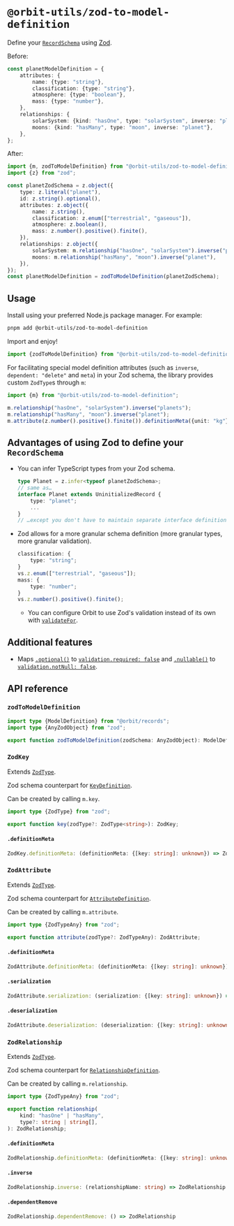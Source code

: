 # `@orbit-utils/zod-to-model-definition`

Define your [`RecordSchema`](https://orbitjs.com/docs/modeling-data#schema) using [Zod](https://zod.dev/).

Before:

```ts
const planetModelDefinition = {
    attributes: {
        name: {type: "string"},
        classification: {type: "string"},
        atmosphere: {type: "boolean"},
        mass: {type: "number"},
    },
    relationships: {
        solarSystem: {kind: "hasOne", type: "solarSystem", inverse: "planets"},
        moons: {kind: "hasMany", type: "moon", inverse: "planet"},
    },
};
```

After:

```ts
import {m, zodToModelDefinition} from "@orbit-utils/zod-to-model-definition";
import {z} from "zod";

const planetZodSchema = z.object({
    type: z.literal("planet"),
    id: z.string().optional(),
    attributes: z.object({
        name: z.string(),
        classification: z.enum(["terrestrial", "gaseous"]),
        atmosphere: z.boolean(),
        mass: z.number().positive().finite(),
    }),
    relationships: z.object({
        solarSystem: m.relationship("hasOne", "solarSystem").inverse("planets"),
        moons: m.relationship("hasMany", "moon").inverse("planet"),
    }),
});
const planetModelDefinition = zodToModelDefinition(planetZodSchema);
```

## Usage

Install using your preferred Node.js package manager. For example:

```sh
pnpm add @orbit-utils/zod-to-model-definition
```

Import and enjoy!

```ts
import {zodToModelDefinition} from "@orbit-utils/zod-to-model-definition";
```

For facilitating special model definition attributes (such as `inverse`, `dependent: "delete"` and `meta`) in your Zod schema, the library provides custom `ZodType`s through `m`:

```ts
import {m} from "@orbit-utils/zod-to-model-definition";

m.relationship("hasOne", "solarSystem").inverse("planets");
m.relationship("hasMany", "moon").inverse("planet");
m.attribute(z.number().positive().finite()).definitionMeta({unit: "kg"});
```

## Advantages of using Zod to define your `RecordSchema`

-   You can infer TypeScript types from your Zod schema.
    ```ts
    type Planet = z.infer<typeof planetZodSchema>;
    // same as…
    interface Planet extends UninitializedRecord {
        type: "planet";
        ...
    }
    // …except you don't have to maintain separate interface definitions
    ```
-   Zod allows for a more granular schema definition (more granular types, more granular validation).
    ```ts
    classification: {
        type: "string";
    }
    vs.z.enum(["terrestrial", "gaseous"]);
    mass: {
        type: "number";
    }
    vs.z.number().positive().finite();
    ```
    -   You can configure Orbit to use Zod's validation instead of its own with [`validateFor`](https://orbitjs.com/docs/api/records/interfaces/RecordSourceSettings#validatorfor).

## Additional features

-   Maps [`.optional()`](https://zod.dev/?id=optional) to [`validation.required: false`](https://orbitjs.com/docs/api/records/interfaces/FieldValidationOptions#required) and [`.nullable()`](https://zod.dev/?id=nullable) to [`validation.notNull: false`](https://orbitjs.com/docs/api/records/interfaces/AttributeDefinition#validation).

## API reference

### `zodToModelDefinition`

```ts
import type {ModelDefinition} from "@orbit/records";
import type {AnyZodObject} from "zod";

export function zodToModelDefinition(zodSchema: AnyZodObject): ModelDefinition;
```

### `ZodKey`

Extends [`ZodType`](https://github.com/colinhacks/zod/blob/v3.21.4/src/types.ts#L154).

Zod schema counterpart for [`KeyDefinition`](https://orbitjs.com/docs/api/records/interfaces/KeyDefinition).

Can be created by calling `m.key`.

```ts
import type {ZodType} from "zod";

export function key(zodType?: ZodType<string>): ZodKey;
```

#### `.definitionMeta`

```ts
ZodKey.definitionMeta: (definitionMeta: {[key: string]: unknown}) => ZodKey
```

### `ZodAttribute`

Extends [`ZodType`](https://github.com/colinhacks/zod/blob/v3.21.4/src/types.ts#L154).

Zod schema counterpart for [`AttributeDefinition`](https://orbitjs.com/docs/api/records/interfaces/AttributeDefinition).

Can be created by calling `m.attribute`.

```ts
import type {ZodTypeAny} from "zod";

export function attribute(zodType?: ZodTypeAny): ZodAttribute;
```

#### `.definitionMeta`

```ts
ZodAttribute.definitionMeta: (definitionMeta: {[key: string]: unknown}) => ZodAttribute
```

#### `.serialization`

```ts
ZodAttribute.serialization: (serialization: {[key: string]: unknown}) => ZodAttribute
```

#### `.deserialization`

```ts
ZodAttribute.deserialization: (deserialization: {[key: string]: unknown}) => ZodAttribute
```

### `ZodRelationship`

Extends [`ZodType`](https://github.com/colinhacks/zod/blob/v3.21.4/src/types.ts#L154).

Zod schema counterpart for [`RelationshipDefinition`](https://orbitjs.com/docs/api/records/modules#relationshipdefinition).

Can be created by calling `m.relationship`.

```ts
import type {ZodTypeAny} from "zod";

export function relationship(
    kind: "hasOne" | "hasMany",
    type?: string | string[],
): ZodRelationship;
```

#### `.definitionMeta`

```ts
ZodRelationship.definitionMeta: (definitionMeta: {[key: string]: unknown}) => ZodRelationship
```

#### `.inverse`

```ts
ZodRelationship.inverse: (relationshipName: string) => ZodRelationship
```

#### `.dependentRemove`

```ts
ZodRelationship.dependentRemove: () => ZodRelationship
```
